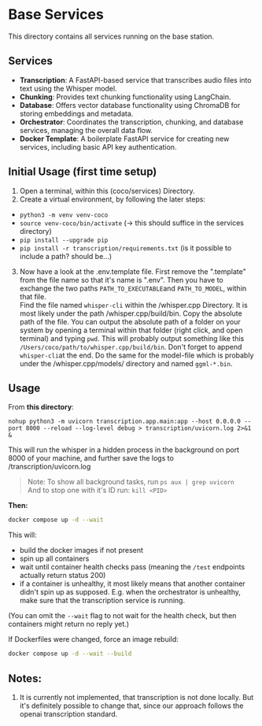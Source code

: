 # Base Services

This directory contains all services running on the base station.

## Services

- **Transcription**: A FastAPI-based service that transcribes audio files into text using the Whisper model.
- **Chunking**: Provides text chunking functionality using LangChain.
- **Database**: Offers vector database functionality using ChromaDB for storing embeddings and metadata.
- **Orchestrator**: Coordinates the transcription, chunking, and database services, managing the overall data flow.
- **Docker Template**: A boilerplate FastAPI service for creating new services, including basic API key authentication.

## Initial Usage (first time setup)
1. Open a terminal, within this (coco/services) Directory.
2. Create a virtual environment, by following the later steps:
  - `python3 -m venv venv-coco`
  - `source venv-coco/bin/activate` (-> this should suffice in the services directory)
  - `pip install --upgrade pip`
  - `pip install -r transcription/requirements.txt` (is it possible to include a path? should be...)
3. Now have a look at the .env.template file. First remove the ".template" from the file name so that it's name is ".env". Then you have to exchange the two paths `PATH_TO_EXECUTABLE`and `PATH_TO_MODEL`, within that file.<br>
Find the file named `whisper-cli` within the /whisper.cpp Directory. It is most likely under the path /whisper.cpp/build/bin. Copy the absolute path of the file. You can output the absolute path of a folder on your system by opening a terminal within that folder (right click, and open terminal) and typing `pwd`. This will probably output something like this `/Users/coco/path/to/whisper.cpp/build/bin`. Don't forget to append `whisper-cli`at the end. Do the same for the model-file which is probably under the /whisper.cpp/models/ directory and named `ggml-*.bin`.

## Usage
From **this directory**:

```
nohup python3 -m uvicorn transcription.app.main:app --host 0.0.0.0 --port 8000 --reload --log-level debug > transcription/uvicorn.log 2>&1 &
```

This will run the whisper in a hidden process in the background on port 8000 of your machine, and further save the logs to /transcription/uvicorn.log

>Note: To show all background tasks, run `ps aux | grep uvicorn` <br> 
And to stop one with it's ID run: `kill <PID>`

**Then:**
```sh
docker compose up -d --wait
```

This will:

- build the docker images if not present
- spin up all containers
- wait until container health checks pass
  (meaning the `/test` endpoints actually return status 200)
- if a container is unhealthy, it most likely means that another container didn't spin up as supposed. E.g. when the orchestrator is unhealthy, make sure that the transcription service is running.

(You can omit the `--wait` flag to not wait for the health check, but then containers might return no reply yet.)

If Dockerfiles were changed, force an image rebuild:

```sh
docker compose up -d --wait --build
```

## Notes:
1. It is currently not implemented, that transcription is not done locally. But it's definitely possible to change that, since our approach follows the openai transcription standard.